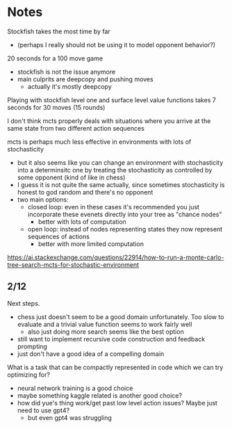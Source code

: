# Notes

Stockfish takes the most time by far
- (perhaps I really should not be using it to model opponent behavior?)

20 seconds for a 100 move game
- stockfish is not the issue anymore
- main culprits are deepcopy and pushing moves
    - actually it's mostly deepcopy

Playing with stockfish level one and surface level value functions takes 7 seconds for 30 moves (15 rounds)

I don't think mcts properly deals with situations where you arrive at the same state from two different action sequences

mcts is perhaps much less effective in environments with lots of stochasticity
- but it also seems like you can change an environment with stochasticity into a determinsitc one by treating the 
stochasticity as controlled by some opponent (kind of like in chess)
- I guess it is not quite the same actually, since sometimes stochasticity is honest to god random and there's no opponent
- two main options:
    - closed loop: even in these cases it's recommended you just incorporate these evenets directly into your tree as "chance nodes"
        - better with lots of computation
    - open loop: instead of nodes representing states they now represent sequences of actions
        - better with more limited computation

<https://ai.stackexchange.com/questions/22914/how-to-run-a-monte-carlo-tree-search-mcts-for-stochastic-environment>

## 2/12

Next steps.
- chess just doesn't seem to be a good domain unfortunately. Too slow to evaluate and a trivial value function seems to work fairly well
    - also just doing more search seems like the best option
- still want to implement recursive code construction and feedback prompting
- just don't have a good idea of a compelling domain

What is a task that can be compactly represented in code which we can try optimizing for?
- neural network training is a good choice
- maybe something kaggle related is another good choice?
- how did yue's thing work/get past low level action issues? Maybe just need to use gpt4?
    - but even gpt4 was struggling
